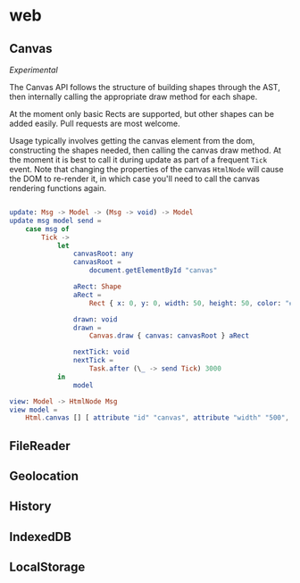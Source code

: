 # web

## Canvas

*Experimental*

The Canvas API follows the structure of building shapes through the AST, then internally calling the appropriate draw method for each shape.

At the moment only basic Rects are supported, but other shapes can be added easily. Pull requests are most welcome.

Usage typically involves getting the canvas element from the dom, constructing the shapes needed, then calling the canvas draw method. At the moment it is best to call it during update as part of a frequent `Tick` event. Note that changing the properties of the canvas `HtmlNode` will cause the DOM to re-render it, in which case you'll need to call the canvas rendering functions again.

```elm

update: Msg -> Model -> (Msg -> void) -> Model
update msg model send =
    case msg of
        Tick ->
            let
                canvasRoot: any
                canvasRoot =
                    document.getElementById "canvas"

                aRect: Shape
                aRect =
                    Rect { x: 0, y: 0, width: 50, height: 50, color: "#FF0" }

                drawn: void
                drawn =
                    Canvas.draw { canvas: canvasRoot } aRect

                nextTick: void
                nextTick =
                    Task.after (\_ -> send Tick) 3000
            in
                model

view: Model -> HtmlNode Msg
view model =
    Html.canvas [] [ attribute "id" "canvas", attribute "width" "500", attribute "height" "500" ] []

```

## FileReader

## Geolocation

## History

## IndexedDB

## LocalStorage